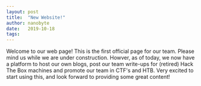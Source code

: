 ```yaml
---
layout: post
title:  "New Website!"
author: nanobyte
date:   2019-10-18
tags:
---
```


Welcome to our web page! This is the first official page for our team. Please mind us while we are under construction. Howver, as of today, we now have a platform to host our own blogs, post our team write-ups for (retired) Hack The Box machines and promote our team in CTF's and HTB. Very excited to start using this, and look forward to providing some great content!
